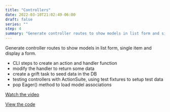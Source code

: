 ```yaml
---
title: "Controllers"
date: 2022-03-10T21:02:49-06:00
draft: false
series: ""
step: 4
summary: "Generate controller routes to show models in list form and single item."
---
```


Generate controller routes to show models in list form, single item and display a form.

  * CLI steps to create an action and handler function
  * modify the handler to return some data
  * create a grift task to seed data in the DB
  * testing controllers with ActionSuite, using test fixtures to setup test data
  * pop Eager() method to load model associations


<a href="https://www.youtube.com/watch?v=6yGQOqLLNGk&t&list=PL7fZGRmlHt5ldUTseGiwpG_-IjA7Yv143&index=2&t=327s">Watch the video</a>

<a href="https://github.com/briwagner/learn-buffalo/tree/part-4">View the code</a>